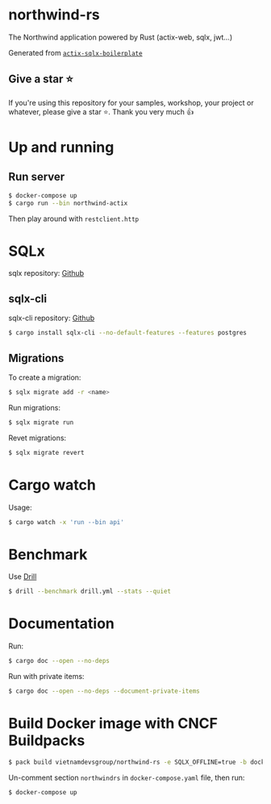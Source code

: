 # northwind-rs

The Northwind application powered by Rust (actix-web, sqlx, jwt...)

Generated from [`actix-sqlx-boilerplate`](https://github.com/fabienbellanger/actix-sqlx-boilerplate)

## Give a star ⭐

If you're using this repository for your samples, workshop, your project or whatever, please give a star ⭐. Thank you very much :+1:

# Up and running

## Run server

```bash
$ docker-compose up
$ cargo run --bin northwind-actix
```

Then play around with `restclient.http`

# SQLx

sqlx repository: [Github](https://github.com/launchbadge/sqlx)
## sqlx-cli

sqlx-cli repository: [Github](https://github.com/launchbadge/sqlx/tree/master/sqlx-cli)

```bash
$ cargo install sqlx-cli --no-default-features --features postgres
```

## Migrations

To create a migration:

```bash
$ sqlx migrate add -r <name>
```

Run migrations:

```bash
$ sqlx migrate run
```

Revet migrations:

```bash
$ sqlx migrate revert
```

# Cargo watch

Usage:

```bash
$ cargo watch -x 'run --bin api'
```

# Benchmark

Use [Drill](https://github.com/fcsonline/drill)

```bash
$ drill --benchmark drill.yml --stats --quiet
```

# Documentation

Run:

```bash
$ cargo doc --open --no-deps
```

Run with private items:

```bash
$ cargo doc --open --no-deps --document-private-items
```

# Build Docker image with CNCF Buildpacks

```bash
$ pack build vietnamdevsgroup/northwind-rs -e SQLX_OFFLINE=true -b docker.io/paketocommunity/rust
```

Un-comment section `northwindrs` in `docker-compose.yaml` file, then run:

```bash
$ docker-compose up
```